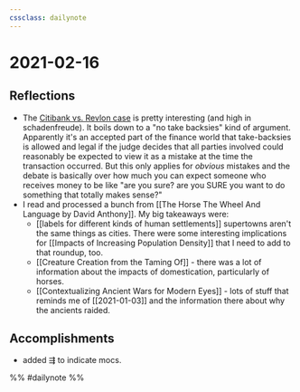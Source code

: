 ```yaml
---
cssclass: dailynote
---
```

# 2021-02-16

## Reflections
* The [Citibank vs. Revlon case](https://www.bloomberg.com/news/articles/2021-02-16/citigroup-loses-fight-to-get-back-millions-in-mistaken-transfer) is pretty interesting (and high in schadenfreude). It boils down to a "no take backsies" kind of argument. Apparently it's an accepted part of the finance world that take-backsies is allowed and legal if the judge decides that all parties involved could reasonably be expected to view it as a mistake at the time the transaction occurred. But this only applies for *obvious* mistakes and the debate is basically over how much you can expect someone who receives money to be like "are you sure? are you SURE you want to do something that totally makes sense?"
* I read and processed a bunch from [[The Horse The Wheel And Language by David Anthony]]. My big takeaways were:
	* [[labels for different kinds of human settlements]] supertowns aren't the same things as cities. There were some interesting implications for [[Impacts of Increasing Population Density]] that I need to add to that roundup, too. 
	* [[Creature Creation from the Taming Of]] - there was a lot of information about the impacts of domestication, particularly of horses. 
	* [[Contextualizing Ancient Wars for Modern Eyes]] - lots of stuff that reminds me of [[2021-01-03]] and the information there about why the ancients raided. 

## Accomplishments
* added ⇶ to indicate mocs. 

%% #dailynote %%